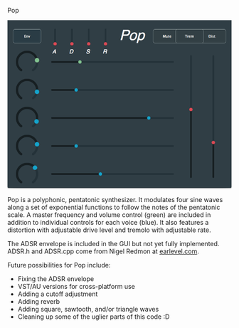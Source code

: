  Pop
 
 ![pop](https://github.com/dallinw/Pop/blob/master/pop.png)
 
Pop is a polyphonic, pentatonic synthesizer. It modulates four sine waves along a
set of exponential functions to follow the notes of the pentatonic scale. A master 
frequency and volume control (green) are included in addition to individual 
controls for each voice (blue). It also features a distortion with adjustable drive
level and tremolo with adjustable rate.
 
The ADSR envelope is included in the GUI but not yet fully implemented. 
ADSR.h and ADSR.cpp come from Nigel Redmon at <a href="earlevel.com">earlevel.com</a>.

Future possibilities for Pop include:
<ul>
<li>Fixing the ADSR envelope</li>
<li>VST/AU versions for cross-platform use</li>
<li>Adding a cutoff adjustment</li>
<li>Adding reverb</li>
<li>Adding square, sawtooth, and/or triangle waves</li>
<li>Cleaning up some of the uglier parts of this code :D</li>
</ul>
